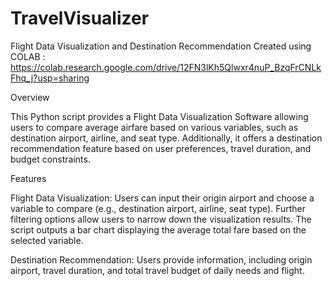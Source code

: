 # TravelVisualizer
Flight Data Visualization and Destination Recommendation
Created using COLAB : https://colab.research.google.com/drive/12FN3lKh5Qlwxr4nuP_BzqFrCNLkFhq_j?usp=sharing 

Overview

This Python script provides a Flight Data Visualization Software allowing users to compare average airfare based on various variables, such as destination airport, airline, and seat type. Additionally, it offers a destination recommendation feature based on user preferences, travel duration, and budget constraints.

Features

Flight Data Visualization:
Users can input their origin airport and choose a variable to compare (e.g., destination airport, airline, seat type).
Further filtering options allow users to narrow down the visualization results.
The script outputs a bar chart displaying the average total fare based on the selected variable.

Destination Recommendation:
Users provide information, including origin airport, travel duration, and total travel budget of daily needs and flight.

